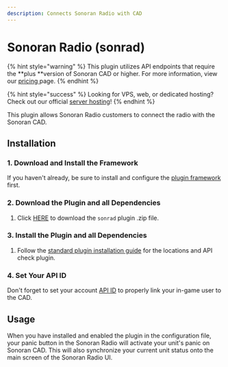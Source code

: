 ```yaml
---
description: Connects Sonoran Radio with CAD
---
```


# Sonoran Radio (sonrad)

{% hint style="warning" %}
This plugin utilizes API endpoints that require the **plus **version of Sonoran CAD or higher. For more information, view our [pricing ](../../../pricing/faq/)page.
{% endhint %}

{% hint style="success" %}
Looking for VPS, web, or dedicated hosting? Check out our official [server hosting](../../../other-products/server-hosting.md)!
{% endhint %}

This plugin allows Sonoran Radio customers to connect the radio with the Sonoran CAD.

## Installation

### 1. Download and Install the Framework

If you haven't already, be sure to install and configure the [plugin framework](../framework-installation.md) first.

### 2. Download the Plugin and all Dependencies

1. Click [HERE](https://github.com/Sonoran-Software/sonoran\_sonrad/releases/tag/latest) to download the `sonrad` plugin .zip file.

### 3. Install the Plugin and all Dependencies

1. Follow the [standard plugin installation guide](../plugin-installation/) for the locations and API check plugin.

### 4. Set Your API ID

Don't forget to set your account [API ID](../../../sonoran-cad/api-integration/getting-started/setting-your-api-id.md) to properly link your in-game user to the CAD.

## Usage

When you have installed and enabled the plugin in the configuration file, your panic button in the Sonoran Radio will activate your unit's panic on Sonoran CAD. This will also synchronize your current unit status onto the main screen of the Sonoran Radio UI.
